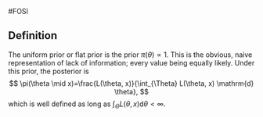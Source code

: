 #FOSI 

## Definition
The uniform prior or flat prior is the prior $\pi(\theta) \propto 1$.
This is the obvious, naive representation of lack of information; every value being equally likely. Under this prior, the posterior is
$$
\pi(\theta \mid x)=\frac{L(\theta, x)}{\int_{\Theta} L(\theta, x) \mathrm{d} \theta},
$$
which is well defined as long as $\int_{\Theta} L(\theta, x) \mathrm{d} \theta<\infty$.